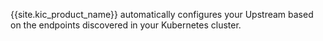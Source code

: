 {{site.kic_product_name}} automatically configures your Upstream based on the endpoints discovered in your Kubernetes cluster.
